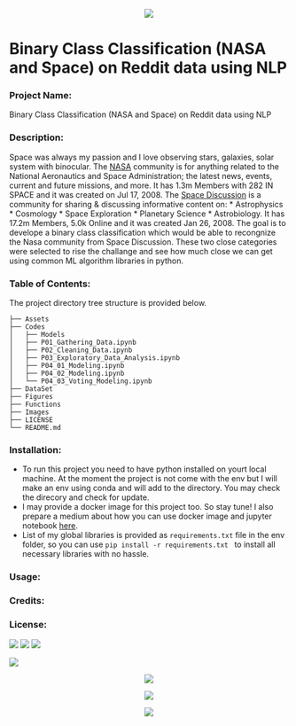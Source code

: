 

<p align="center">
  <img src="Images/IMG1.jpg" >
</p>

# Binary Class Classification (NASA and Space) on Reddit data using NLP

### Project Name:
Binary Class Classification (NASA and Space) on Reddit data using NLP


### Description:
Space was always my passion and I love observing stars, galaxies, solar system with binocular.
The [NASA](https://www.reddit.com/r/nasa/) community is for anything related to the National Aeronautics and Space Administration; the latest news, events, current and future missions, and more.
It has 1.3m Members with 282 IN SPACE and it was created on Jul 17, 2008.
The [Space Discussion](https://www.reddit.com/r/space/) is a community for sharing & discussing informative content on: * Astrophysics * Cosmology * Space Exploration * Planetary Science * Astrobiology. It has 17.2m
Members, 5.0k Online and it was created Jan 26, 2008.
The goal is to develope a binary class classification which would be able to recongnize the Nasa community from Space Discussion. 
These two close categories were selected to rise the challange and see how much close we can get using common ML algorithm libraries in python.

### Table of Contents:
The project directory tree structure is provided below.
```
├── Assets
├── Codes
│   ├── Models
│   ├── P01_Gathering_Data.ipynb
│   ├── P02_Cleaning_Data.ipynb
│   ├── P03_Exploratory_Data_Analysis.ipynb
│   ├── P04_01_Modeling.ipynb
│   ├── P04_02_Modeling.ipynb
│   └── P04_03_Voting_Modeling.ipynb
├── DataSet
├── Figures
├── Functions
├── Images
├── LICENSE
└── README.md
```

### Installation:

* To run this project you need to have python installed on yourt local machine. At the moment the project is not come with the env but I will make an env using conda and will add to the directory. You may check the direcory and check for update. 
* I may provide a docker image for this project too. So stay tune!
I also prepare a medium about how you can use docker image and jupyter notebook [here](https://medium.com/@atashnezhad1/in-this-tutorial-we-will-learn-the-very-basics-of-running-the-jupyter-notebook-using-docker-9b347c9058d9).
* List of my global libraries is provided as ```requirements.txt``` file in the env folder, so you can use ```pip install -r requirements.txt ``` to install all necessary libraries with no hassle.




### Usage: 

### Credits:

### License:








<p align="">
  <img src="Figures/plot_04_1.png" >
  <img src="Figures/plot_04_03_2.png" >
  <img src="Figures/plot_04_03_4.png" >
</p>



<p align="">
  <img src="Figures/plot_03_11.png" >
</p>



<p align="center">
  <img src="Figures/plot_03_14.png" >
</p>



<p align="center">
  <img src="Figures/plot_04_12.png" >
</p>






<p align="center">
  <img src="Figures/plot_03_27.png" >
</p>




